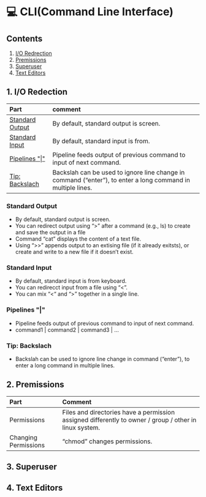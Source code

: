 # 💻 CLI(Command Line Interface) 

## Contents

1. [I/O Redrection](#1-io-redection)
2. [Premissions](#2-premissions)
3. [Superuser](#3-superuser)
4. [Text Editors](#4-text-editors)

## 1. I/O Redection

|Part|comment|
|:--|:--|
|[Standard Output](#standard-output)|By default, standard output is screen.|
|[Standard Input](#standard-input)|By default, standard input is from.|
|[Pipelines "\|"](#pipelines)|Pipeline feeds output of previous command to input of next command.|
|[Tip: Backslach](#tip-backslach)|Backslah can be used to ignore line change in command (“enter”), to enter a long command in multiple lines.|

### Standard Output
- By default, standard output is screen.
- You can redirect output using “>” after a command (e.g., ls) to create and save the output in a file
- Command “cat” displays the content of a text file.
- Using “>>” appends output to an extising file (if it already exitsts), or create and write to a new file if it doesn’t exist.


### Standard Input
- By default, standard input is from keyboard.
- You can redirecct input from a file using “<”.
- You can mix “<“ and “>” together in a single line.


### Pipelines "|"
- Pipeline feeds output of previous command to input of next command.
- command1 | command2 | command3 | … 

### Tip: Backslach
- Backslah can be used to ignore line change in command (“enter”), to enter a long command in multiple lines.


## 2. Premissions
|Part|Comment|
|:--|:--|
|Permissions|Files and directories have a permission assigned differently to owner / group / other in linux system.|
|Changing Permissions|“chmod” changes permissions.|


## 3. Superuser



## 4. Text Editors


